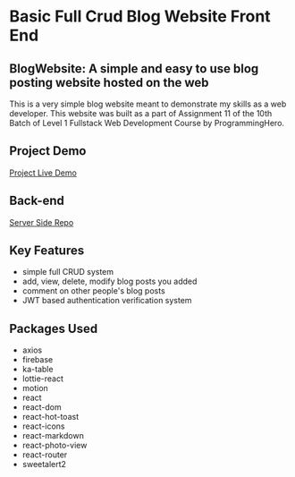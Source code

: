 # Basic Full Crud Blog Website Front End

## BlogWebsite: A simple and easy to use blog posting website hosted on the web

This is a very simple blog website meant to demonstrate my skills as a web developer. This website was built as a part of Assignment 11 of the 10th Batch of Level 1 Fullstack Web Development Course by ProgrammingHero.

## Project Demo

[Project Live Demo](https://b10a11-ostitter-anondo.web.app/)

## Back-end

[Server Side Repo](https://github.com/Ostitter-Anondo/full-crud-blog-server)

## Key Features

- simple full CRUD system
- add, view, delete, modify blog posts you added
- comment on other people's blog posts
- JWT based authentication verification system

## Packages Used

- axios
- firebase
- ka-table
- lottie-react
- motion
- react
- react-dom
- react-hot-toast
- react-icons
- react-markdown
- react-photo-view
- react-router
- sweetalert2
